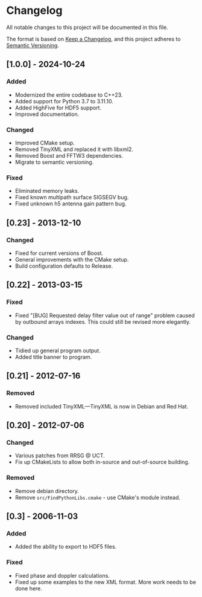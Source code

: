 # Changelog

All notable changes to this project will be documented in this file.

The format is based on [Keep a Changelog](https://keepachangelog.com/en/1.0.0/), 
and this project adheres to [Semantic Versioning](https://semver.org/spec/v2.0.0.html).

## [1.0.0] - 2024-10-24
### Added
- Modernized the entire codebase to C++23.
- Added support for Python 3.7 to 3.11.10.
- Added HighFive for HDF5 support.
- Improved documentation.

### Changed
- Improved CMake setup.
- Removed TinyXML and replaced it with libxml2.
- Removed Boost and FFTW3 dependencies.
- Migrate to semantic versioning.

### Fixed
- Eliminated memory leaks.
- Fixed known multipath surface SIGSEGV bug.
- Fixed unknown h5 antenna gain pattern bug.

## [0.23] - 2013-12-10
### Changed
- Fixed for current versions of Boost.
- General improvements with the CMake setup.
- Build configuration defaults to Release.

## [0.22] - 2013-03-15
### Fixed
- Fixed "[BUG] Requested delay filter value out of range" problem caused by outbound arrays indexes. This could still be revised more elegantly.

### Changed
- Tidied up general program output.
- Added title banner to program.

## [0.21] - 2012-07-16
### Removed
- Removed included TinyXML—TinyXML is now in Debian and Red Hat.

## [0.20] - 2012-07-06
### Changed
- Various patches from RRSG @ UCT.
- Fix up CMakeLists to allow both in-source and out-of-source building.

### Removed
- Remove debian directory.
- Remove `src/FindPythonLibs.cmake` - use CMake's module instead.

## [0.3] - 2006-11-03
### Added
- Added the ability to export to HDF5 files.

### Fixed
- Fixed phase and doppler calculations.
- Fixed up some examples to the new XML format. More work needs to be done here.
